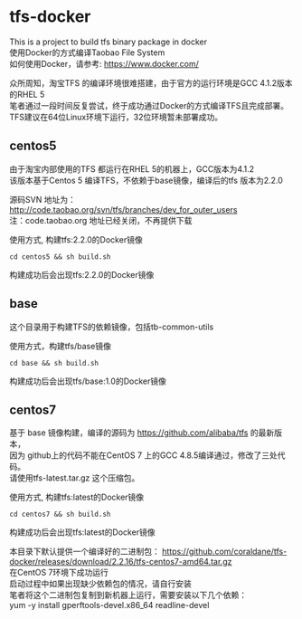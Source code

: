 # tfs-docker
This is a project to build tfs binary package in docker   
使用Docker的方式编译Taobao File System    
如何使用Docker，请参考: https://www.docker.com/

众所周知，淘宝TFS 的编译环境很难搭建，由于官方的运行环境是GCC 4.1.2版本的RHEL 5   
笔者通过一段时间反复尝试，终于成功通过Docker的方式编译TFS且完成部署。  
TFS建议在64位Linux环境下运行，32位环境暂未部署成功。   


## centos5
由于淘宝内部使用的TFS 都运行在RHEL 5的机器上，GCC版本为4.1.2   
该版本基于Centos 5 编译TFS，不依赖于base镜像，编译后的tfs 版本为2.2.0   

源码SVN 地址为：http://code.taobao.org/svn/tfs/branches/dev_for_outer_users   
注：code.taobao.org 地址已经关闭，不再提供下载   

使用方式, 构建tfs:2.2.0的Docker镜像    
```
cd centos5 && sh build.sh
```
构建成功后会出现tfs:2.2.0的Docker镜像    

## base
这个目录用于构建TFS的依赖镜像，包括tb-common-utils   

使用方式，构建tfs/base镜像   
```
cd base && sh build.sh
```
构建成功后会出现tfs/base:1.0的Docker镜像

## centos7
基于 base 镜像构建，编译的源码为 https://github.com/alibaba/tfs 的最新版本，   
因为 github上的代码不能在CentOS 7 上的GCC 4.8.5编译通过，修改了三处代码。   
请使用tfs-latest.tar.gz 这个压缩包。   

使用方式, 构建tfs:latest的Docker镜像   
```
cd centos7 && sh build.sh
```
构建成功后会出现tfs:latest的Docker镜像   

本目录下默认提供一个编译好的二进制包：
https://github.com/coraldane/tfs-docker/releases/download/2.2.16/tfs-centos7-amd64.tar.gz   
在CentOS 7环境下成功运行    
启动过程中如果出现缺少依赖包的情况，请自行安装     
笔者将这个二进制包复制到新机器上运行，需要安装以下几个依赖：   
yum -y install gperftools-devel.x86_64 readline-devel   
